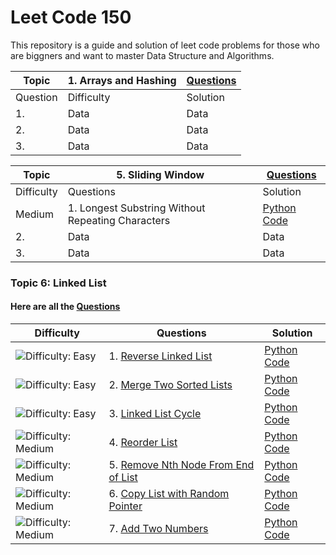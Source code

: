 # Leet Code 150
This repository is a  guide and solution of leet code problems for those who are biggners and want to master Data Structure and Algorithms.

| Topic | 1. Arrays and Hashing | [Questions](https://github.com/MahaZainab/leetcode150/tree/main/Arrays%20and%20Hashing) |
|----------|----------|----------|
| Question | Difficulty | Solution |
| 1.    | Data     | Data     |
| 2.    | Data     | Data     |
| 3.    | Data     | Data     |

| Topic | 5. Sliding Window | [Questions](https://github.com/MahaZainab/leetcode150/tree/main/Sliding%20Window) |
|----------|----------|----------|
|  Difficulty | Questions | Solution |
|  Medium | 1. Longest Substring Without Repeating Characters   | [Python Code](https://github.com/MahaZainab/leetcode150/blob/main/Sliding%20Window/3.%20Longest%20Substring%20Without%20Repeating%20Characters.ipynb)     |
| 2.    | Data     | Data     |
| 3.    | Data     | Data     |



### Topic 6: Linked List
#### Here are all the [Questions](https://github.com/MahaZainab/leetcode150/tree/main/Sliding%20Window)

|  Difficulty | Questions | Solution |
|----------|----------|----------|
|  <img src='https://img.shields.io/badge/Easy-Green' alt='Difficulty: Easy' />| 1. [ Reverse Linked List ](https://leetcode.com/problems/reverse-linked-list/description/)  | [Python Code](https://github.com/MahaZainab/leetcode150/blob/main/Linked%20%20List/206.%20Reverse%20Linked%20List.ipynb)     |
| <img src='https://img.shields.io/badge/Easy-Green' alt='Difficulty: Easy' /> | 2. [Merge Two Sorted Lists](https://leetcode.com/problems/merge-two-sorted-lists/description/)    | [Python Code](https://github.com/MahaZainab/leetcode150/blob/main/Linked%20%20List/21.%20Merge%20Two%20Sorted%20Lists.ipynb)     |
|<img src='https://img.shields.io/badge/Easy-Green' alt='Difficulty: Easy' />|3. [Linked List Cycle](https://leetcode.com/problems/linked-list-cycle/description/)|[Python Code](https://github.com/MahaZainab/leetcode150/blob/main/Linked%20%20List/141.%20Linked%20List%20Cycle.ipynb)|
| <img src='https://img.shields.io/badge/Medium-orange' alt='Difficulty: Medium' />  |  4.  [Reorder List](https://leetcode.com/problems/reorder-list/description/) |[Python Code](https://github.com/MahaZainab/leetcode150/blob/main/Linked%20%20List/143.%20Reorder%20List.ipynb)     |
| <img src='https://img.shields.io/badge/Medium-orange' alt='Difficulty: Medium' />  |  5.  [Remove Nth Node From End of List](https://leetcode.com/problems/remove-nth-node-from-end-of-list/description/) |[Python Code](https://github.com/MahaZainab/leetcode150/blob/main/Linked%20%20List/19.%20Remove%20Nth%20Node%20From%20End%20of%20List.ipynb)     |
| <img src='https://img.shields.io/badge/Medium-orange' alt='Difficulty: Medium' />  |  6.  [Copy List with Random Pointer](https://leetcode.com/problems/copy-list-with-random-pointer/description/) |[Python Code](https://github.com/MahaZainab/leetcode150/blob/main/Linked%20%20List/138.%20Copy%20List%20with%20Random%20Pointer.ipynb)     |
| <img src='https://img.shields.io/badge/Medium-orange' alt='Difficulty: Medium' />  |  7.  [Add Two Numbers](https://leetcode.com/problems/copy-list-with-random-pointer/description/) |[Python Code](https://github.com/MahaZainab/leetcode150/blob/main/Linked%20%20List/2.%20Add%20Two%20Numbers.ipynb)     |

